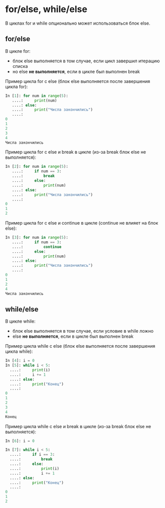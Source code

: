 # for/else, while/else

В циклах for и while опционально может использоваться блок else.

## for/else

В цикле for:

* блок else выполняется в том случае, если цикл завершил итерацию списка
* но else **не выполняется**, если в цикле был выполнен break

Пример цикла for с else (блок else выполняется после завершения цикла
for):

```python
In [1]: for num in range(5):
   ....:     print(num)
   ....: else:
   ....:     print("Числа закончились")
   ....:
0
1
2
3
4
Числа закончились
```

Пример цикла for с else и break в цикле (из-за break блок else не
выполняется):

```python
In [2]: for num in range(5):
   ....:     if num == 3:
   ....:         break
   ....:     else:
   ....:         print(num)
   ....: else:
   ....:     print("Числа закончились")
   ....:
0
1
2
```

Пример цикла for с else и continue в цикле (continue не влияет на блок
else):

```python
In [3]: for num in range(5):
   ....:     if num == 3:
   ....:         continue
   ....:     else:
   ....:         print(num)
   ....: else:
   ....:     print("Числа закончились")
   ....:
0
1
2
4
Числа закончились
```

## while/else

В цикле while:

* блок else выполняется в том случае, если условие в while ложно
* else **не выполняется**, если в цикле был выполнен break

Пример цикла while с else (блок else выполняется после завершения цикла
while):

```python
In [4]: i = 0
In [5]: while i < 5:
  ....:     print(i)
  ....:     i += 1
  ....: else:
  ....:     print("Конец")
  ....:
0
1
2
3
4
Конец
```

Пример цикла while с else и break в цикле (из-за break блок else не
выполняется):

```python
In [6]: i = 0

In [7]: while i < 5:
  ....:     if i == 3:
  ....:         break
  ....:     else:
  ....:         print(i)
  ....:         i += 1
  ....: else:
  ....:     print("Конец")
  ....:
0
1
2
```
